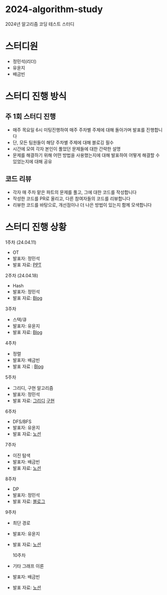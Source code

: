 # 2024-algorithm-study
2024년 알고리즘 코딩 테스트 스터디


# 스터디원

- 정민석(리더)
- 유윤지
- 배금빈

# 스터디 진행 방식

## 주 1회 스터디 진행
- 매주 목요일 6시 미팅진행하여 매주 주차별 주제에 대해 돌아가며 발표를 진행합니다
- 단, 모든 팀원들이 해당 주차별 주제에 대해 블로깅 필수
- 시간에 모여 각자 본인이 풀었던 문제들에 대한 간략한 설명
- 문제를 해결하기 위해 어떤 방법을 사용했는지에 대해 발표하여 어떻게 해결할 수 있었는지에 대해 공유

## 코드 리뷰
- 각자 매 주차 맡은 파트의 문제를 풀고, 그에 대한 코드를 작성합니다
- 작성한 코드를 PR로 올리고, 다른 참여자들의 코드를 리뷰합니다
- 리뷰한 코드를 바탕으로, 개선점이나 더 나은 방법이 있는지 함께 모색합니다


# 스터디 진행 상황

1주차 (24.04.11)
- OT
- 발표자: 정민석
- 발표 자료: [PPT](https://docs.google.com/presentation/d/17yL7FTwZjjbk3ue7Topx5HOJeMB0qJd3_p2BgtbkbL8/edit?usp=sharing)

2주차 (24.04.18)
- Hash
- 발표자: 정민석
- 발표 자료: [Blog](https://minseok-study.tistory.com/entry/Hash-1)

3주차 
- 스택/큐
- 발표자: 유윤지
- 발표 자료: [Blog](https://ll-llwhkr.tistory.com/32)

4주차
- 정렬
- 발표자: 배금빈
- 발표 자료 : [Blog](https://blog.naver.com/binny1204/223433995305)

5주차
- 그리디, 구현 알고리즘
- 발표자: 정민석
- 발표 자료: [그리디](https://minseok-study.tistory.com/entry/%EA%B7%B8%EB%A6%AC%EB%94%94-%EA%B5%AC%ED%98%84-%EC%95%8C%EA%B3%A0%EB%A6%AC%EC%A6%98) [구현](https://minseok-study.tistory.com/entry/%EA%B5%AC%ED%98%84-%EC%95%8C%EA%B3%A0%EB%A6%AC%EC%A6%98)

6주차
- DFS/BFS
- 발표자: 유윤지
- 발표 자료: [노션](https://seed-spike-d61.notion.site/DFS-BFS-ed468c027e514e4d9d6dcd03272d1037?pvs=4)

7주차
- 이진 탐색
- 발표자: 배금빈
- 발표 자료: [노션](https://geumbin1204.notion.site/5-d53abebac50c4be2824149d7896cdc8d)

8주차
- DP
- 발표자: 정민석
- 발표 자료: [블로그](https://minseok-study.tistory.com/entry/DP-%EC%95%8C%EA%B3%A0%EB%A6%AC%EC%A6%98#%EB%8B%A4%EC%9D%B4%EB%82%98%EB%AF%B9%20%ED%94%84%EB%A1%9C%EA%B7%B8%EB%9E%98%EB%B0%8D(DP)-1)

9주차
- 최단 경로
- 발표자: 유윤지
- 발표 자료: [노션](https://www.notion.so/3a9a4403abb342c39598ed673c13cf8d?pvs=4)

  10주차
- 기타 그래프 이론
- 발표자: 배금빈
- 발표 자료: [노션](https://geumbin1204.notion.site/8-ed5dc756c56742b7949f249ab3358c30)
